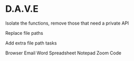 # D.A.V.E

Isolate the functions, remove those that need a private API

Replace file paths

Add extra file path tasks

Browser
Email
Word
Spreadsheet
Notepad
Zoom
Code


